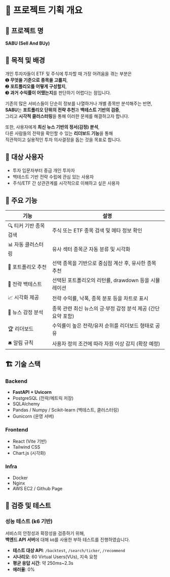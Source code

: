 # 🎯 프로젝트 기획 개요

## 📌 프로젝트 명
**SABU (Sell And BUy)**

## 🧭 목적 및 배경

개인 투자자들이 ETF 및 주식에 투자할 때 가장 어려움을 겪는 부분은  
➊ **무엇을 기준으로 종목을 고를지**,  
➋ **포트폴리오를 어떻게 구성할지**,  
➌ **과거 수익률이 어땠는지**를 판단하기 어렵다는 점입니다.

기존의 많은 서비스들이 단순히 정보를 나열하거나 개별 종목만 분석해주는 반면,  
**SABU**는 **포트폴리오 단위의 전략 추천**과 **백테스트 기반의 검증**,  
그리고 **시각적 클러스터링**을 통해 이러한 문제를 해결하고자 합니다.

또한, 사용자에게 **최신 뉴스 기반의 정서(감정) 분석**,  
다른 사람들의 전략을 확인할 수 있는 **리더보드 기능**을 통해  
직관적이고 실용적인 투자 의사결정을 돕는 것을 목표로 합니다.

## 👥 대상 사용자
- 투자 입문자부터 중급 개인 투자자
- 백테스트 기반 전략 수립에 관심 있는 사용자
- 주식/ETF 간 상관관계를 시각적으로 이해하고 싶은 사용자

## 🧩 주요 기능

| 기능 | 설명 |
|------|------|
| 🔍 티커 기반 종목 검색 | 주식 또는 ETF 종목 검색 및 메타 정보 확인 |
| 📊 자동 클러스터링 | 유사 섹터 종목군 자동 분류 및 시각화 |
| 🧠 포트폴리오 추천 | 선택 종목을 기반으로 중심점 계산 후, 유사한 종목 추천 |
| 🧪 전략 백테스트 | 선택된 포트폴리오의 리턴률, drawdown 등을 시뮬레이션 |
| 📈 시각화 제공 | 전략 수익률, 낙폭, 종목 분포 등을 차트로 표시 |
| 📰 뉴스 감정 분석 | 종목 관련 최신 뉴스의 긍·부정 감정 분석 제공 (간단 요약 포함) |
| 🏆 리더보드 | 수익률이 높은 전략/유저 순위를 리더보드 형태로 공유 |
| 🛎️ 알림 규칙 | 사용자 정의 조건에 따라 자원 이상 감지 (확장 예정) |

## 🏗️ 기술 스택

### Backend
- **FastAPI + Uvicorn**
- PostgreSQL (전략/메트릭 저장)
- SQLAlchemy
- Pandas / Numpy / Scikit-learn (백테스트, 클러스터링)
- Gunicorn (운영 서버)

### Frontend
- React (Vite 기반)
- Tailwind CSS
- Chart.js (시각화)

### Infra
- Docker
- Nginx
- AWS EC2 / Github Page

## 🧪 검증 및 테스트

### 성능 테스트 (k6 기반)

서비스의 안정성과 확장성을 검증하기 위해,  
**백엔드 API 서버**에 대해 `k6`를 사용한 부하 테스트를 진행하였습니다.


- **테스트 대상 API**: `/backtest`, `/search/ticker`, `/recommend`
- **시나리오**: 60 Virtual Users(VUs), 지속 요청
- **평균 응답 시간**: 약 250ms~2.3s
- **에러율**: 0%
